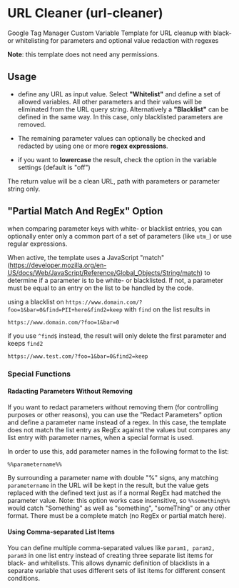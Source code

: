 # URL Cleaner (url-cleaner)
Google Tag Manager Custom Variable Template for URL cleanup with black- or whitelisting for parameters and optional value redaction with regexes 

**Note**: this template does not need any permissions. 

## Usage
- define any URL as input value. Select **"Whitelist"** and define a set of allowed variables. All other parameters and their values will be eliminated from the URL query string. Alternatively a **"Blacklist"** can be defined in the same way. In this case, only blacklisted parameters are removed.  

- The remaining parameter values can optionally be checked and redacted by using one or more **regex expressions**. 

- if you want to **lowercase** the result, check the option in the variable settings (default is "off")

The return value will be a clean URL, path with parameters or parameter string only. 

## "Partial Match And RegEx" Option
when comparing parameter keys with white- or blacklist entries, you can optionally enter only a common part of a set of parameters (like `utm_`) or use  regular expressions. 

When active, the template uses a JavaScript "match" (https://developer.mozilla.org/en-US/docs/Web/JavaScript/Reference/Global_Objects/String/match) to determine if a parameter is to be white- or blacklisted. If not, a parameter must be equal to an entry on the list to be handled by the code. 

using a blacklist on `https://www.domain.com/?foo=1&bar=0&find=PII+here&find2=keep` with `find` on the list results in 

`https://www.domain.com/?foo=1&bar=0`

if you use `^find$` instead, the result will only delete the first parameter and keeps `find2`

`https://www.test.com/?foo=1&bar=0&find2=keep`    

### Special Functions
#### Radacting Parameters Without Removing
If you want to redact parameters without removing them (for controlling purposes or other reasons), you can use the "Redact Parameters" option and define a parameter name instead of a regex. In this case, the template does not match the list entry as RegEx against the values but compares any list entry with parameter names, when a special format is used. 

In order to use this, add parameter names in the following format to the list: 

`%%parametername%%`

By surrounding a parameter name with double "%" signs, any matching `parametername` in the URL will be kept in the result, but the value gets replaced with the defined text just as if a normal RegEx had matched the parameter value. Note: this option works case insensitive, so `%%something%%` would catch "Something" as well as "something", "someThing" or any other format. There must be a complete match (no RegEx or partial match here).  

#### Using Comma-separated List Items
You can define multiple comma-separated values like `param1, param2, param3` in one list entry instead of creating three separate list items for black- and whitelists. This allows dynamic definition of blacklists in a separate variable that uses different sets of list items for different consent conditions. 
